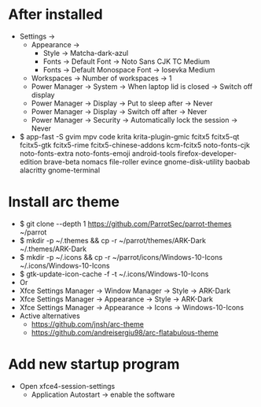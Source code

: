 After installed
=====
* Settings ->
    * Appearance ->
        * Style -> Matcha-dark-azul
        * Fonts -> Default Font -> Noto Sans CJK TC Medium
        * Fonts -> Default Monospace Font -> Iosevka Medium
    * Workspaces -> Number of workspaces -> 1
    * Power Manager -> System -> When laptop lid is closed -> Switch off display
    * Power Manager -> Display -> Put to sleep after -> Never
    * Power Manager -> Display -> Switch off after -> Never
    * Power Manager -> Security -> Automatically lock the session -> Never
* $ app-fast -S gvim mpv code krita krita-plugin-gmic fcitx5 fcitx5-qt fcitx5-gtk fcitx5-rime fcitx5-chinese-addons kcm-fcitx5 noto-fonts-cjk noto-fonts-extra noto-fonts-emoji android-tools firefox-developer-edition brave-beta nomacs file-roller evince gnome-disk-utility baobab alacritty gnome-terminal

Install arc theme
=====
* $ git clone --depth 1 https://github.com/ParrotSec/parrot-themes ~/parrot
* $ mkdir -p ~/.themes && cp -r ~/parrot/themes/ARK-Dark ~/.themes/ARK-Dark
* $ mkdir -p ~/.icons && cp -r ~/parrot/icons/Windows-10-Icons ~/.icons/Windows-10-Icons
* $ gtk-update-icon-cache -f -t ~/.icons/Windows-10-Icons
* Or
* Xfce Settings Manager -> Window Manager -> Style -> ARK-Dark
* Xfce Settings Manager -> Appearance -> Style -> ARK-Dark
* Xfce Settings Manager -> Appearance -> Icons -> Windows-10-Icons
* Active alternatives
    * https://github.com/jnsh/arc-theme
    * https://github.com/andreisergiu98/arc-flatabulous-theme

Add new startup program
=====
* Open xfce4-session-settings
    * Application Autostart -> enable the software
